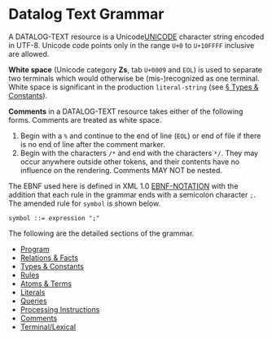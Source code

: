 # Datalog Text Grammar

A DATALOG-TEXT resource is a Unicode<span class="bibref inline">[UNICODE](x_references.md#UNICODE)</span> character string encoded in UTF-8. Unicode code points only in the range `U+0` to `U+10FFFF` inclusive are allowed.

**White space** (Unicode category **Zs**, tab `U+0009` and `EOL`) is used to separate two terminals which would otherwise be (mis-)recognized as one terminal. White space is significant in the production `literal-string` (see [§&nbsp;Types & Constants](grammar_constants.md)).

**Comments** in a DATALOG-TEXT resource takes either of the following forms. Comments are treated as white space.

1. Begin with a `%` and continue to the end of line (`EOL`) or end of file if there is no end of line after the comment marker. 
2. Begin with the characters `/*` and end with the characters `*/`. They may occur anywhere outside other tokens, and their contents have no influence on the rendering. Comments MAY NOT be nested.

The EBNF used here is defined in XML 1.0 <span class="bibref inline">[EBNF-NOTATION](x_references.md#EBNF-NOTATION)</span> with the addition that each rule in the grammar ends with a semicolon character `;`. The amended rule for `symbol` is shown below.

```ebnf
symbol ::= expression ";"
```

The following are the detailed sections of the grammar.

* [Program](grammar_program.md)
* [Relations & Facts](grammar_facts.md)
* [Types & Constants](grammar_constants.md)
* [Rules](grammar_rules.md)
* [Atoms & Terms](grammar_atoms.md)
* [Literals](grammar_literals.md)
* [Queries](grammar_queries.md)
* [Processing Instructions](grammar_pi.md)
* [Comments](grammar_comments.md)
* [Terminal/Lexical](grammar_lexical.md)

